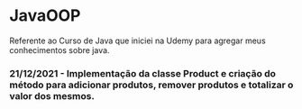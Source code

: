 # JavaOOP
Referente ao Curso de Java que iniciei na Udemy para agregar meus conhecimentos sobre java.


### 21/12/2021 - Implementação da classe Product e criação do método para adicionar produtos, remover produtos e totalizar o valor dos mesmos.